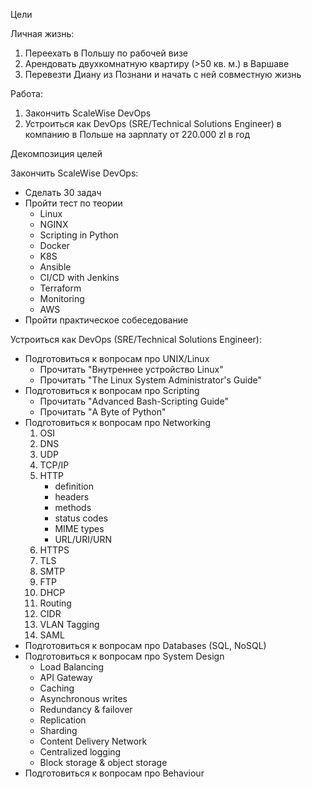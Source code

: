 Цели

Личная жизнь:
1. Переехать в Польшу по рабочей визе
2. Арендовать двухкомнатную квартиру (>50 кв. м.) в Варшаве
3. Перевезти Диану из Познани и начать с ней совместную жизнь

Работа:
1. Закончить ScaleWise DevOps
2. Устроиться как DevOps (SRE/Technical Solutions Engineer) в компанию в Польше на зарплату от 220.000 zl в год

Декомпозиция целей

Закончить ScaleWise DevOps:
* Сделать 30 задач
* Пройти тест по теории
	* Linux
	* NGINX
	* Scripting in Python
	* Docker
	* K8S
	* Ansible
	* CI/CD with Jenkins
	* Terraform
	* Monitoring
	* AWS
* Пройти практическое собеседование

Устроиться как DevOps (SRE/Technical Solutions Engineer):
* Подготовиться к вопросам про UNIX/Linux
	* Прочитать "Внутреннее устройство Linux"
	* Прочитать "The Linux System Administrator's Guide"
* Подготовиться к вопросам про Scripting
	* Прочитать "Advanced Bash-Scripting Guide"
	* Прочитать "A Byte of Python"
* Подготовиться к вопросам про Networking
	1. OSI
	2. DNS
	3. UDP
	4. TCP/IP
	5. HTTP
		* definition
		* headers
		* methods
		* status codes
		* MIME types
		* URL/URI/URN
	1. HTTPS
	2. TLS
	3. SMTP
	4. FTP
	5. DHCP
	6. Routing
	7. CIDR
	8. VLAN Tagging
	9. SAML
* Подготовиться к вопросам про Databases (SQL, NoSQL)
* Подготовиться к вопросам про System Design
	* Load Balancing
	* API Gateway
	* Caching
	* Asynchronous writes
	* Redundancy & failover
	* Replication
	* Sharding
	* Content Delivery Network
	* Centralized logging
	* Block storage & object storage
* Подготовиться к вопросам про Behaviour